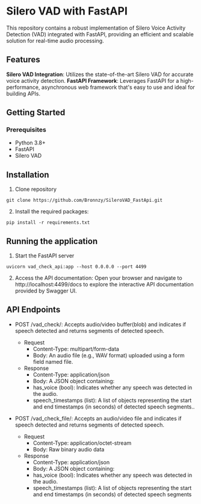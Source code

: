 # Silero VAD with FastAPI
This repository contains a robust implementation of Silero Voice Activity Detection (VAD) integrated with FastAPI, providing an efficient and scalable solution for real-time audio processing.

## Features
**Silero VAD Integration**: Utilizes the state-of-the-art Silero VAD for accurate voice activity detection.
**FastAPI Framework**: Leverages FastAPI for a high-performance, asynchronous web framework that's easy to use and ideal for building APIs.

## Getting Started
### Prerequisites
- Python 3.8+
- FastAPI
- Silero VAD

## Installation
1. Clone repository
```
git clone https://github.com/Bronnzy/SileroVAD_FastApi.git
```
2. Install the required packages:
```
pip install -r requirements.txt
```

## Running the application
1. Start the FastAPI server
```
uvicorn vad_check_api:app --host 0.0.0.0 --port 4499
```
2. Access the API documentation:
Open your browser and navigate to http://localhost:4499/docs to explore the interactive API documentation provided by Swagger UI.

## API Endpoints
- POST /vad_check/: Accepts audio/video buffer(blob) and indicates if speech detected and returns segments of detected speech.
  - Request
    - Content-Type: multipart/form-data
    - Body: An audio file (e.g., WAV format) uploaded using a form field named file.
  - Response
    - Content-Type: application/json
    - Body: A JSON object containing:
    - has_voice (bool): Indicates whether any speech was detected in the audio.
    - speech_timestamps (list): A list of objects representing the start and end timestamps (in seconds) of detected speech segments..

- POST /vad_check_file/: Accepts an audio/video file and indicates if speech detected and returns segments of detected speech.
  - Request
    - Content-Type: application/octet-stream
    - Body: Raw binary audio data
  - Response
    - Content-Type: application/json
    - Body: A JSON object containing:
    - has_voice (bool): Indicates whether any speech was detected in the audio.
    - speech_timestamps (list): A list of objects representing the start and end timestamps (in seconds) of detected speech segments
